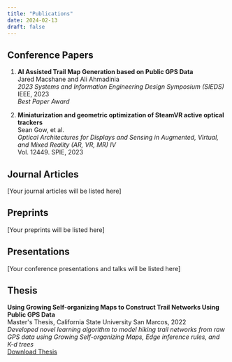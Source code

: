 ```yaml
---
title: "Publications"
date: 2024-02-13
draft: false
---
```


## Conference Papers

1. **AI Assisted Trail Map Generation based on Public GPS Data**  
   Jared Macshane and Ali Ahmadinia  
   *2023 Systems and Information Engineering Design Symposium (SIEDS)*  
   IEEE, 2023  
   *Best Paper Award*

2. **Miniaturization and geometric optimization of SteamVR active optical trackers**  
   Sean Gow, et al.  
   *Optical Architectures for Displays and Sensing in Augmented, Virtual, and Mixed Reality (AR, VR, MR) IV*  
   Vol. 12449. SPIE, 2023

## Journal Articles

[Your journal articles will be listed here]

## Preprints

[Your preprints will be listed here]

## Presentations

[Your conference presentations and talks will be listed here]

## Thesis

**Using Growing Self-organizing Maps to Construct Trail Networks Using Public GPS Data**  
Master's Thesis, California State University San Marcos, 2022  
*Developed novel learning algorithm to model hiking trail networks from raw GPS data using Growing Self-organizing Maps, Edge inference rules, and K-d trees*  
[Download Thesis](/thesis.pdf) 